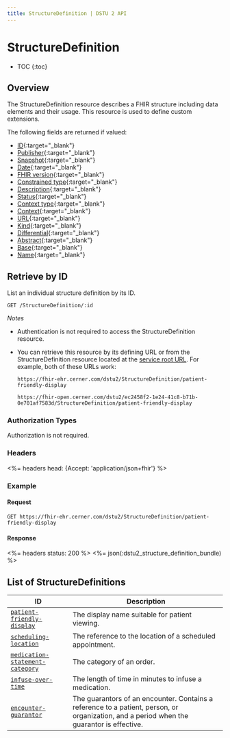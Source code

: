 ```yaml
---
title: StructureDefinition | DSTU 2 API
---
```


# StructureDefinition

* TOC
{:toc}

## Overview

The StructureDefinition resource describes a FHIR structure including data elements and their usage. This resource is used to define custom extensions.

The following fields are returned if valued:

* [ID](https://hl7.org/fhir/dstu2/resource-definitions.html#Resource.id){:target="_blank"}
* [Publisher](https://hl7.org/fhir/DSTU2/structuredefinition-definitions.html#StructureDefinition.publisher){:target="_blank"}
* [Snapshot](https://hl7.org/fhir/DSTU2/structuredefinition-definitions.html#StructureDefinition.snapshot){:target="_blank"}
* [Date](https://hl7.org/fhir/DSTU2/structuredefinition-definitions.html#StructureDefinition.date){:target="_blank"}
* [FHIR version](https://hl7.org/fhir/DSTU2/structuredefinition-definitions.html#StructureDefinition.fhirVersion){:target="_blank"}
* [Constrained type](https://hl7.org/fhir/DSTU2/structuredefinition-definitions.html#StructureDefinition.constrainedType){:target="_blank"}
* [Description](https://hl7.org/fhir/DSTU2/structuredefinition-definitions.html#StructureDefinition.description){:target="_blank"}
* [Status](https://hl7.org/fhir/DSTU2/structuredefinition-definitions.html#StructureDefinition.status){:target="_blank"}
* [Context type](https://hl7.org/fhir/DSTU2/structuredefinition-definitions.html#StructureDefinition.contextType){:target="_blank"}
* [Context](https://hl7.org/fhir/DSTU2/structuredefinition-definitions.html#StructureDefinition.context){:target="_blank"}
* [URL](https://hl7.org/fhir/DSTU2/structuredefinition-definitions.html#StructureDefinition.url){:target="_blank"}
* [Kind](https://hl7.org/fhir/DSTU2/structuredefinition-definitions.html#StructureDefinition.kind){:target="_blank"}
* [Differential](https://hl7.org/fhir/DSTU2/structuredefinition-definitions.html#StructureDefinition.differential){:target="_blank"}
* [Abstract](https://hl7.org/fhir/DSTU2/structuredefinition-definitions.html#StructureDefinition.abstract){:target="_blank"}
* [Base](https://hl7.org/fhir/DSTU2/structuredefinition-definitions.html#StructureDefinition.base){:target="_blank"}
* [Name](https://hl7.org/fhir/DSTU2/structuredefinition-definitions.html#StructureDefinition.name){:target="_blank"}

## Retrieve by ID

List an individual structure definition by its ID.

    GET /StructureDefinition/:id

_Notes_

* Authentication is not required to access the StructureDefinition resource.
* You can retrieve this resource by its defining URL or from the StructureDefinition resource located at the [service root URL](../../#service-root-url). For example, both of these URLs work:

    `https://fhir-ehr.cerner.com/dstu2/StructureDefinition/patient-friendly-display`

    `https://fhir-open.cerner.com/dstu2/ec2458f2-1e24-41c8-b71b-0e701af7583d/StructureDefinition/patient-friendly-display`

### Authorization Types

Authorization is not required.

### Headers

<%= headers head: {Accept: 'application/json+fhir'} %>

### Example

#### Request

    GET https://fhir-ehr.cerner.com/dstu2/StructureDefinition/patient-friendly-display

#### Response

<%= headers status: 200 %>
<%= json(:dstu2_structure_definition_bundle) %>

## List of StructureDefinitions

ID                                |  Description
----------------------------------|----------------------------------------------
[`patient-friendly-display`]      |  The display name suitable for patient viewing.
[`scheduling-location`]           |  The reference to the location of a scheduled appointment.
[`medication-statement-category`] |  The category of an order.
[`infuse-over-time`]              |  The length of time in minutes to infuse a medication.
[`encounter-guarantor`]           |  The guarantors of an encounter. Contains a reference to a patient, person, or organization, and a period when the guarantor is effective.

[`patient-friendly-display`]: https://fhir-ehr.cerner.com/dstu2/StructureDefinition/patient-friendly-display?_format=json
[`scheduling-location`]: https://fhir-ehr.cerner.com/dstu2/StructureDefinition/scheduling-location?_format=json
[`medication-statement-category`]: https://fhir-ehr.cerner.com/dstu2/StructureDefinition/medication-statement-category?_format=json
[`infuse-over-time`]: https://fhir-ehr.cerner.com/dstu2/StructureDefinition/infuse-over-time?_format=json
[`encounter-guarantor`]: https://fhir-ehr.cerner.com/dstu2/StructureDefinition/encounter-guarantor?_format=json
